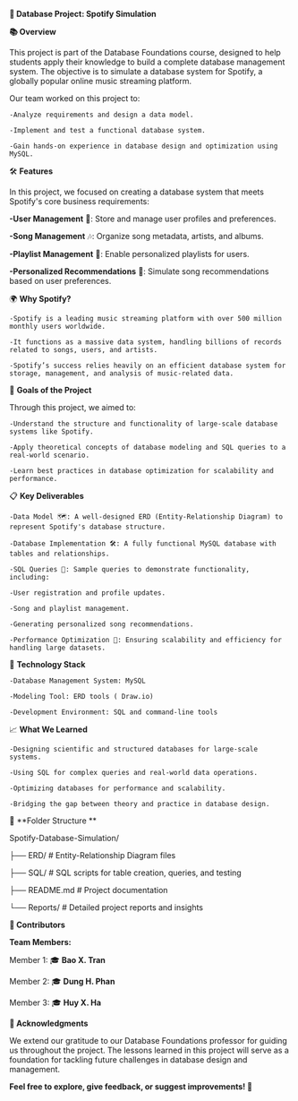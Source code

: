 
**🎵 Database Project: Spotify Simulation**

**📚 Overview**

  This project is part of the Database Foundations course, designed to help students apply their knowledge to build a complete database management system. The objective is to simulate a database system for Spotify, a globally popular online music streaming platform.
  
  Our team worked on this project to:
    
    -Analyze requirements and design a data model.
    
    -Implement and test a functional database system.
    
    -Gain hands-on experience in database design and optimization using MySQL.
    
🛠️ **Features**
  
  In this project, we focused on creating a database system that meets Spotify's core business requirements:
  
  **-User Management** 👤: Store and manage user profiles and preferences.
    
  **-Song Management** 🎶: Organize song metadata, artists, and albums.
    
  **-Playlist Management** 📂: Enable personalized playlists for users.
    
  **-Personalized Recommendations** 🤖: Simulate song recommendations based on user preferences.
    
🌍 **Why Spotify?**
  
    -Spotify is a leading music streaming platform with over 500 million monthly users worldwide.
  
    -It functions as a massive data system, handling billions of records related to songs, users, and artists.
  
    -Spotify’s success relies heavily on an efficient database system for storage, management, and analysis of music-related data.

🎯 **Goals of the Project**
  
  Through this project, we aimed to:
  
    -Understand the structure and functionality of large-scale database systems like Spotify.
    
    -Apply theoretical concepts of database modeling and SQL queries to a real-world scenario.
    
    -Learn best practices in database optimization for scalability and performance.

📋 **Key Deliverables**
  
    -Data Model 🗺️: A well-designed ERD (Entity-Relationship Diagram) to represent Spotify's database structure.
  
    -Database Implementation 🛠️: A fully functional MySQL database with tables and relationships.
  
    -SQL Queries 📄: Sample queries to demonstrate functionality, including:
  
    -User registration and profile updates.
  
    -Song and playlist management.
  
    -Generating personalized song recommendations.
  
    -Performance Optimization 🚀: Ensuring scalability and efficiency for handling large datasets.

🚀 **Technology Stack**
 
    -Database Management System: MySQL
  
    -Modeling Tool: ERD tools ( Draw.io)
  
    -Development Environment: SQL and command-line tools

📈 **What We Learned**
    
    -Designing scientific and structured databases for large-scale systems.
  
    -Using SQL for complex queries and real-world data operations.
  
    -Optimizing databases for performance and scalability.
  
    -Bridging the gap between theory and practice in database design.

📂 **Folder Structure  **
  
  Spotify-Database-Simulation/

├── ERD/                 # Entity-Relationship Diagram files

├── SQL/                 # SQL scripts for table creation, queries, and testing

├── README.md            # Project documentation

└── Reports/             # Detailed project reports and insights

**🤝 Contributors**
 
 **Team Members:**

  Member 1: 🎓 **Bao X. Tran**

  Member 2: 🎓 **Dung H. Phan**

  Member 3: 🎓 **Huy X. Ha**

**📝 Acknowledgments**
 
 We extend our gratitude to our Database Foundations professor for guiding us throughout the project. The lessons learned in this project will serve as a foundation for tackling future challenges in database design and management.

**Feel free to explore, give feedback, or suggest improvements! 🚀**
